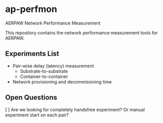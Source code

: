 # ap-perfmon
AERPAW Network Performance Measurement

This repository contains the network performance measurement tools for AERPAW.

## Experiments List
- Pair-wise delay (latency) measurement
  - Substrate-to-substrate
  - Container-to-container
- Network provisioning and decommisioning time

## Open Questions
[ ] Are we looking for completely handsfree experiment? Or manual experiment start on each pair?
